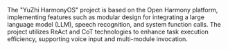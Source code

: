 The "YuZhi HarmonyOS" project is based on the Open Harmony platform, implementing features such as modular design for integrating a large language model (LLM), speech recognition, and system function calls. The project utilizes ReAct and CoT technologies to enhance task execution efficiency, supporting voice input and multi-module invocation.
